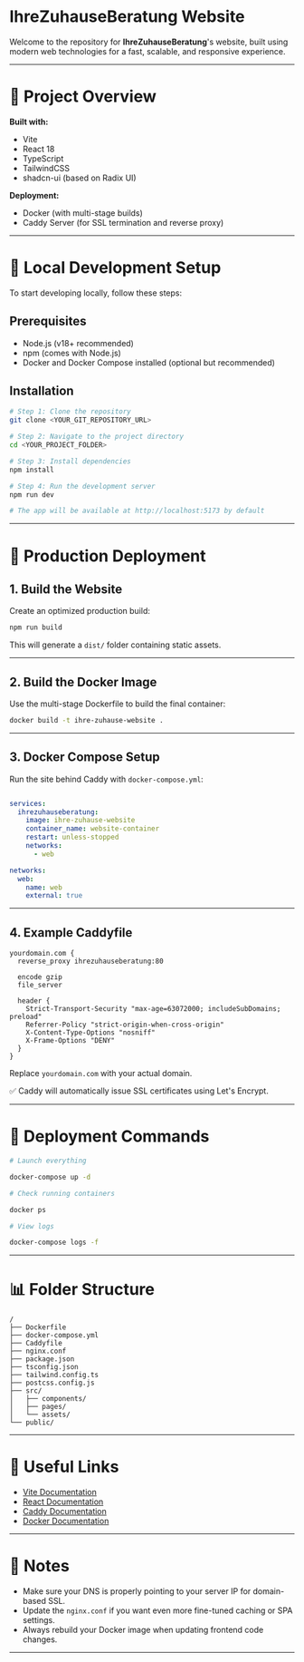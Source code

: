 # IhreZuhauseBeratung Website

Welcome to the repository for **IhreZuhauseBeratung**'s website, built using modern web technologies for a fast, scalable, and responsive experience.

---

# 📅 Project Overview

**Built with:**
- Vite
- React 18
- TypeScript
- TailwindCSS
- shadcn-ui (based on Radix UI)

**Deployment:**
- Docker (with multi-stage builds)
- Caddy Server (for SSL termination and reverse proxy)

---

# 🔧 Local Development Setup

To start developing locally, follow these steps:

## Prerequisites
- Node.js (v18+ recommended)
- npm (comes with Node.js)
- Docker and Docker Compose installed (optional but recommended)

## Installation

```bash
# Step 1: Clone the repository
git clone <YOUR_GIT_REPOSITORY_URL>

# Step 2: Navigate to the project directory
cd <YOUR_PROJECT_FOLDER>

# Step 3: Install dependencies
npm install

# Step 4: Run the development server
npm run dev

# The app will be available at http://localhost:5173 by default
```

---

# 🚧 Production Deployment

## 1. Build the Website

Create an optimized production build:

```bash
npm run build
```

This will generate a `dist/` folder containing static assets.

---

## 2. Build the Docker Image

Use the multi-stage Dockerfile to build the final container:

```bash
docker build -t ihre-zuhause-website .
```

---

## 3. Docker Compose Setup

Run the site behind Caddy with `docker-compose.yml`:

```yaml

services:
  ihrezuhauseberatung:
    image: ihre-zuhause-website
    container_name: website-container
    restart: unless-stopped
    networks:
      - web

networks:
  web:
    name: web
    external: true
```

---

## 4. Example Caddyfile

```caddy
yourdomain.com {
  reverse_proxy ihrezuhauseberatung:80

  encode gzip
  file_server

  header {
    Strict-Transport-Security "max-age=63072000; includeSubDomains; preload"
    Referrer-Policy "strict-origin-when-cross-origin"
    X-Content-Type-Options "nosniff"
    X-Frame-Options "DENY"
  }
}
```

Replace `yourdomain.com` with your actual domain.

✅ Caddy will automatically issue SSL certificates using Let's Encrypt.

---

# 🚀 Deployment Commands

```bash
# Launch everything

docker-compose up -d

# Check running containers

docker ps

# View logs

docker-compose logs -f
```

---

# 📊 Folder Structure

```plaintext
/
├── Dockerfile
├── docker-compose.yml
├── Caddyfile
├── nginx.conf
├── package.json
├── tsconfig.json
├── tailwind.config.ts
├── postcss.config.js
├── src/
│   ├── components/
│   ├── pages/
│   └── assets/
└── public/
```

---

# 🔗 Useful Links
- [Vite Documentation](https://vitejs.dev/)
- [React Documentation](https://react.dev/)
- [Caddy Documentation](https://caddyserver.com/docs/)
- [Docker Documentation](https://docs.docker.com/)

---

# 🌟 Notes
- Make sure your DNS is properly pointing to your server IP for domain-based SSL.
- Update the `nginx.conf` if you want even more fine-tuned caching or SPA settings.
- Always rebuild your Docker image when updating frontend code changes.

---
